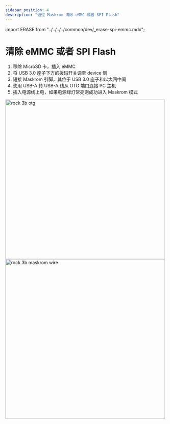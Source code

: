 ```yaml
---
sidebar_position: 4
description: "通过 Maskrom 清除 eMMC 或者 SPI Flash"
---
```


import ERASE from "../../../../common/dev/\_erase-spi-emmc.mdx";

# 清除 eMMC 或者 SPI Flash

<ERASE loader="https://dl.radxa.com/rock5/sw/images/loader/rock-5a/rk3588_spl_loader_v1.15.113.bin" rkdevtool_erase_emmc_img="/img/common/rkdevtool/rk3588-rkdevtool-erase-eMMC.webp" rkdevtool_erase_spi_flash_img="/img/common/rkdevtool/rk3588-rkdevtool-erase-spi-flash.webp">

<ol>
    <li>移除 MicroSD 卡，插入 eMMC</li>
    <li>将 USB 3.0 座子下方的拨码开关调至 device 侧</li>
    <li>短接 Maskrom 引脚，其位于 USB 3.0 座子和以太网中间</li>
    <li>使用 USB-A 转 USB-A 线从 OTG 端口连接 PC 主机</li>
    <li>插入电源线上电，如果电源绿灯常亮则成功进入 Maskrom 模式</li>
</ol>
<img src="/img/rock3/3b/rock3b-otg.webp" alt="rock 3b otg" width="500" />
<img src="/img/rock3/3b/rock3b-maskrom.webp" alt="rock 3b maskrom wire" width="500" />

</ERASE>
